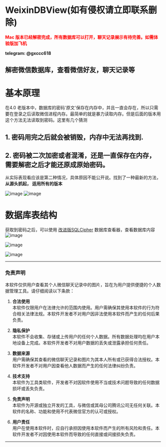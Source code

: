 # WeixinDBView(如有侵权请立即联系删除)

**<span style="color:red;">Mac 版本已经解密完成，所有数据库可以打开，聊天记录展示有待完善。如需体验版加飞机</span>**



**telegram: @gxccc618**
## 解密微信数据库，查看微信好友，聊天记录等




# 基本原理
在4.0 老版本中，数据库的密码'原文'保存在内存中，并且一直会存在，所以只需要在登录之后读取微信进程内存。最简单的就是暴力读取内存。但是后面的版本用这个方法无法读取到密码。这里有几个猜测
## 1. 密码用完之后就会被销毁，内存中无法再找到.
## 2. 密码被二次加密或者混淆，还是一直保存在内存，需要解密之后才能还原成原始密码。

从实际表现看应该是第二种情况，具体原因不能公开说。找到了一种最新的方法，**从源头抓起， 适用所有的版本**



![image](https://github.com/user-attachments/assets/83704398-e711-4769-ae3d-26127af078af)
![image](https://github.com/user-attachments/assets/47de4044-2160-417e-87a4-0674ffc6d996)

# 数据库表结构
获取到密码之后，可以使用 [改进版SQLCipher](https://github.com/johnli1988/SQLCipherForWeixin) 数据库查看器，查看数据库内容
![image](https://github.com/user-attachments/assets/c2a17ad3-47a0-4c5e-bfad-a6a752f68011)


![image](https://github.com/user-attachments/assets/9db1bf99-1baf-432b-b7ea-85eb00135256)

![image](https://github.com/user-attachments/assets/128abb01-be81-4be5-bffa-0cd33da67759)

---

### 免责声明

本软件仅供用户查看其个人微信聊天记录中的图片，旨在为用户提供便捷的个人数据管理工具。请仔细阅读以下条款：

1. **合法使用**  
   本软件仅限用户在法律允许的范围内使用。用户需确保其使用本软件的行为符合相关法律法规。本软件开发者不对用户因非法使用本软件而产生的任何后果负责。

2. **隐私保护**  
   本软件不会收集、存储或上传用户的任何个人数据。所有数据处理均在用户本地设备上完成。本软件开发者不对用户数据的丢失或泄露承担任何责任。

3. **数据来源**  
   用户需确保其查看的微信聊天记录和图片为其本人所有或已获得合法授权。本软件开发者不对用户因查看他人数据而产生的任何法律纠纷负责。

4. **技术支持**  
   本软件为工具类软件，开发者不对因软件使用不当或技术问题导致的任何数据损坏或丢失负责。

5. **免责声明**  
   本软件为开源或独立开发的工具，与微信或其母公司腾讯公司无任何关联。本软件的名称、功能和使用不代表微信官方的认可或授权。

6. **用户责任**  
   用户在使用本软件时，应自行承担因使用本软件而产生的所有风险和责任。本软件开发者不对因使用本软件而导致的任何直接或间接损失负责。

---
